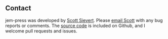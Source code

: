 
## Contact
jem-press was developed by [Scott Sievert][scott]. Please [email Scott][email] with
any bug reports or comments. The [source code][source] is included on Github, and I welcome
pull requests and issues.

[email]:mailto:sieve121@umn.edu
[scott]:http://scottsievert.github.io
[source]:https://github.com/scottsievert/jem-press
